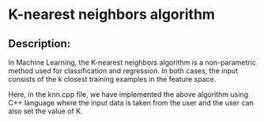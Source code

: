 # K-nearest neighbors algorithm

## Description:
In Machine Learning, the K-nearest neighbors algorithm is a non-parametric method used for classification and regression. In both cases, the input consists of the k closest training examples in the feature space.

Here, in the knn.cpp file, we have implemented the above algorithm using C++ language where the input data is taken from the user and the user can also set the value of K.
